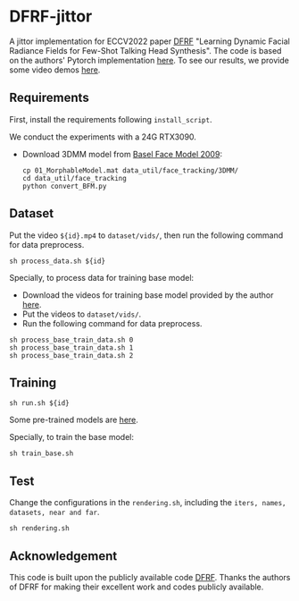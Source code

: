 # DFRF-jittor
A jittor implementation for ECCV2022 paper [DFRF](https://arxiv.org/abs/2207.11770) "Learning Dynamic Facial Radiance Fields for Few-Shot Talking Head Synthesis". The code is based on the authors' Pytorch implementation [here](https://github.com/sstzal/DFRF). To see our results, we provide some video demos [here](https://github.com/qcloudq/DFRF-jittor/releases/tag/Video_Demo).

## Requirements

First, install the requirements following `install_script`.

We conduct the experiments with a 24G RTX3090.

- Download 3DMM model from [Basel Face Model 2009](https://faces.dmi.unibas.ch/bfm/main.php?nav=1-1-0&id=details):

  ```
  cp 01_MorphableModel.mat data_util/face_tracking/3DMM/
  cd data_util/face_tracking
  python convert_BFM.py
  ```

## Dataset

Put the video `${id}.mp4` to `dataset/vids/`, then run the following command for data preprocess.

```
sh process_data.sh ${id}
```

Specially, to process data for training base model:

- Download the videos for training base model provided by the author [here](https://github.com/sstzal/DFRF/releases/tag/Base_Videos).
- Put the videos to `dataset/vids/`.
- Run the following command for data preprocess.

```
sh process_base_train_data.sh 0
sh process_base_train_data.sh 1
sh process_base_train_data.sh 2
```

## Training

```
sh run.sh ${id}
```

Some pre-trained models are [here](https://github.com/qcloudq/DFRF-jittor/releases/tag/Pretrained_Models).

Specially, to train the base model:

```
sh train_base.sh
```

## Test

Change the configurations in the `rendering.sh`, including the `iters, names, datasets, near and far`.

```
sh rendering.sh
```

## Acknowledgement

This code is built upon the publicly available code [DFRF](https://github.com/sstzal/DFRF). Thanks the authors of DFRF for making their excellent work and codes publicly available.